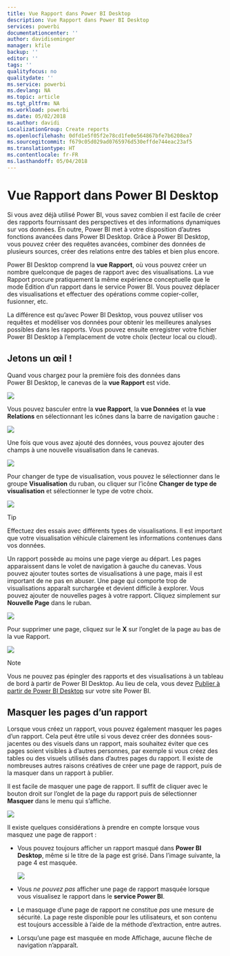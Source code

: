 ```yaml
---
title: Vue Rapport dans Power BI Desktop
description: Vue Rapport dans Power BI Desktop
services: powerbi
documentationcenter: ''
author: davidiseminger
manager: kfile
backup: ''
editor: ''
tags: ''
qualityfocus: no
qualitydate: ''
ms.service: powerbi
ms.devlang: NA
ms.topic: article
ms.tgt_pltfrm: NA
ms.workload: powerbi
ms.date: 05/02/2018
ms.author: davidi
LocalizationGroup: Create reports
ms.openlocfilehash: 0dfd1e5f05f2e78cd1fe0e564867bfe7b6208ea7
ms.sourcegitcommit: f679c05d029ad0765976d530effde744eac23af5
ms.translationtype: HT
ms.contentlocale: fr-FR
ms.lasthandoff: 05/04/2018
---
```

# <a name="report-view-in-power-bi-desktop"></a>Vue Rapport dans Power BI Desktop
Si vous avez déjà utilisé Power BI, vous savez combien il est facile de créer des rapports fournissant des perspectives et des informations dynamiques sur vos données. En outre, Power BI met à votre disposition d’autres fonctions avancées dans Power BI Desktop. Grâce  à Power BI Desktop, vous pouvez créer des requêtes avancées, combiner des données de plusieurs sources, créer des relations entre des tables et bien plus encore.

Power BI Desktop comprend la **vue Rapport**, où vous pouvez créer un nombre quelconque de pages de rapport avec des visualisations. La vue Rapport procure pratiquement la même expérience conceptuelle que le mode Édition d’un rapport dans le service Power BI. Vous pouvez déplacer des visualisations et effectuer des opérations comme copier-coller, fusionner, etc.

La différence est qu’avec Power BI Desktop, vous pouvez utiliser vos requêtes et modéliser vos données pour obtenir les meilleures analyses possibles dans les rapports. Vous pouvez ensuite enregistrer votre fichier Power BI Desktop à l’emplacement de votre choix (lecteur local ou cloud).

## <a name="lets-take-a-look"></a>Jetons un œil !
Quand vous chargez pour la première fois des données dans Power BI Desktop, le canevas de la **vue Rapport** est vide.

![](media/desktop-report-view/pbi_reportviewinpbidesigner_reportview.png)

Vous pouvez basculer entre la **vue Rapport**, la **vue Données** et la **vue Relations** en sélectionnant les icônes dans la barre de navigation gauche :

![](media/desktop-report-view/pbi_reportviewinpbidesigner_changeview.png)

Une fois que vous avez ajouté des données, vous pouvez ajouter des champs à une nouvelle visualisation dans le canevas.

![](media/desktop-report-view/pbid_reportview_addvis.gif)

Pour changer de type de visualisation, vous pouvez le sélectionner dans le groupe **Visualisation** du ruban, ou cliquer sur l’icône **Changer de type de visualisation** et sélectionner le type de votre choix.

![](media/desktop-report-view/pbid_reportview_changevis.gif)

> [!TIP]
> Effectuez des essais avec différents types de visualisations. Il est important que votre visualisation véhicule clairement les informations contenues dans vos données.
> 
> 

Un rapport possède au moins une page vierge au départ. Les pages apparaissent dans le volet de navigation à gauche du canevas. Vous pouvez ajouter toutes sortes de visualisations à une page, mais il est important de ne pas en abuser. Une page qui comporte trop de visualisations apparaît surchargée et devient difficile à explorer. Vous pouvez ajouter de nouvelles pages à votre rapport. Cliquez simplement sur **Nouvelle Page** dans le ruban.

![](media/desktop-report-view/pbidesignerreportviewnewpage.png)

Pour supprimer une page, cliquez sur le **X** sur l’onglet de la page au bas de la vue Rapport.

![](media/desktop-report-view/pbi_reportviewinpbidesigner_deletepage.png)

> [!NOTE]
> Vous ne pouvez pas épingler des rapports et des visualisations à un tableau de bord à partir de Power BI Desktop. Au lieu de cela, vous devez [Publier à partir de Power BI Desktop](desktop-upload-desktop-files.md) sur votre site Power BI.

## <a name="hide-report-pages"></a>Masquer les pages d’un rapport

Lorsque vous créez un rapport, vous pouvez également masquer les pages d’un rapport. Cela peut être utile si vous devez créer des données sous-jacentes ou des visuels dans un rapport, mais souhaitez éviter que ces pages soient visibles à d’autres personnes, par exemple si vous créez des tables ou des visuels utilisés dans d’autres pages du rapport. Il existe de nombreuses autres raisons créatives de créer une page de rapport, puis de la masquer dans un rapport à publier. 

Il est facile de masquer une page de rapport. Il suffit de cliquer avec le bouton droit sur l’onglet de la page du rapport puis de sélectionner **Masquer** dans le menu qui s’affiche.

![](media/desktop-report-view/report-view_05.png)

Il existe quelques considérations à prendre en compte lorsque vous masquez une page de rapport :

* Vous pouvez toujours afficher un rapport masqué dans **Power BI Desktop**, même si le titre de la page est grisé. Dans l’image suivante, la page 4 est masquée.

    ![](media/desktop-report-view/report-view_06.png)

* Vous *ne pouvez pas* afficher une page de rapport masquée lorsque vous visualisez le rapport dans le **service Power BI**.

* Le masquage d’une page de rapport ne constitue *pas* une mesure de sécurité. La page reste disponible pour les utilisateurs, et son contenu est toujours accessible à l’aide de la méthode d’extraction, entre autres.

* Lorsqu’une page est masquée en mode Affichage, aucune flèche de navigation n’apparaît.

